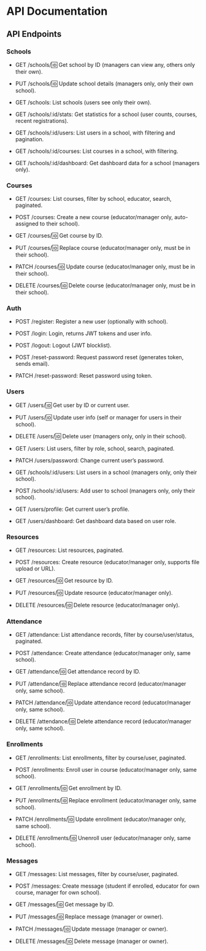 # API Documentation

## API Endpoints

### Schools
- GET /schools/:id: Get school by ID (managers can view any, others only their own).

- PUT /schools/:id: Update school details (managers only, only their own school).

- GET /schools: List schools (users see only their own).

- GET /schools/:id/stats: Get statistics for a school (user counts, courses, recent registrations).

- GET /schools/:id/users: List users in a school, with filtering and pagination.

- GET /schools/:id/courses: List courses in a school, with filtering.

- GET /schools/:id/dashboard: Get dashboard data for a school (managers only).


### Courses

- GET /courses: List courses, filter by school, educator, search, paginated.

- POST /courses: Create a new course (educator/manager only, auto-assigned to their school).

- GET /courses/:id: Get course by ID.

- PUT /courses/:id: Replace course (educator/manager only, must be in their school).

- PATCH /courses/:id: Update course (educator/manager only, must be in their school).

- DELETE /courses/:id: Delete course (educator/manager only, must be in their school).


### Auth

- POST /register: Register a new user (optionally with school).

- POST /login: Login, returns JWT tokens and user info.

- POST /logout: Logout (JWT blocklist).

- POST /reset-password: Request password reset (generates token, sends email).

- PATCH /reset-password: Reset password using token.


### Users

- GET /users/:id: Get user by ID or current user.

- PUT /users/:id: Update user info (self or manager for users in their school).

- DELETE /users/:id: Delete user (managers only, only in their school).

- GET /users: List users, filter by role, school, search, paginated.

- PATCH /users/password: Change current user’s password.

- GET /schools/:id/users: List users in a school (managers only, only their school).

- POST /schools/:id/users: Add user to school (managers only, only their school).

- GET /users/profile: Get current user’s profile.

- GET /users/dashboard: Get dashboard data based on user role.


### Resources
- GET /resources: List resources, paginated.

- POST /resources: Create resource (educator/manager only, supports file upload or URL).

- GET /resources/:id: Get resource by ID.

- PUT /resources/:id: Update resource (educator/manager only).

- DELETE /resources/:id: Delete resource (educator/manager only).


### Attendance
- GET /attendance: List attendance records, filter by course/user/status, paginated.

- POST /attendance: Create attendance (educator/manager only, same school).

- GET /attendance/:id: Get attendance record by ID.

- PUT /attendance/:id: Replace attendance record (educator/manager only, same school).

- PATCH /attendance/:id: Update attendance record (educator/manager only, same school).

- DELETE /attendance/:id: Delete attendance record (educator/manager only, same school).


### Enrollments
- GET /enrollments: List enrollments, filter by course/user, paginated.

- POST /enrollments: Enroll user in course (educator/manager only, same school).

- GET /enrollments/:id: Get enrollment by ID.

- PUT /enrollments/:id: Replace enrollment (educator/manager only, same school).

- PATCH /enrollments/:id: Update enrollment (educator/manager only, same school).

- DELETE /enrollments/:id: Unenroll user (educator/manager only, same school).


### Messages
- GET /messages: List messages, filter by course/user, paginated.

- POST /messages: Create message (student if enrolled, educator for own course, manager for own school).

- GET /messages/:id: Get message by ID.

- PUT /messages/:id: Replace message (manager or owner).

- PATCH /messages/:id: Update message (manager or owner).

- DELETE /messages/:id: Delete message (manager or owner).

